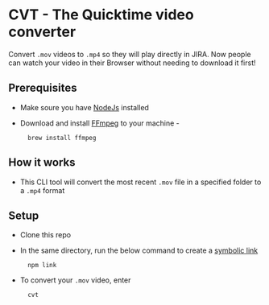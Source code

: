 # CVT - The Quicktime video converter

Convert `.mov` videos to `.mp4` so they will play directly in JIRA. Now people can watch your video in their Browser without needing to download it first!

## Prerequisites
- Make soure you have [NodeJs](https://nodejs.org/en/) installed
- Download and install [FFmpeg](https://ffmpeg.org/) to your machine - 

        brew install ffmpeg

## How it works
- This CLI tool will convert the most recent `.mov` file in a specified folder to a `.mp4` format


## Setup 
- Clone this repo
- In the same directory, run the below command to create a [symbolic link](https://en.wikipedia.org/wiki/Symbolic_link)

        npm link
- To convert your `.mov` video, enter

        cvt

